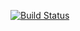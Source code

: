 [![Build Status](http://pi4.chux.net:9999/jenkins/job/CHUX/job/CompSci/job/puzzles/job/is-anagram/badge/icon)](http://pi4.chux.net:9999/jenkins/job/CHUX/job/CompSci/job/puzzles/job/is-anagram/)
